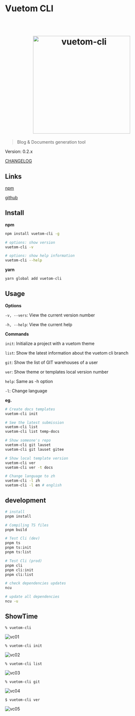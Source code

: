 # Vuetom CLI

<h1 align="center">
 <br>
 <img width="320" src="media/vuetom-logo-m.png" alt="vuetom-cli">
 <br>
</h1>

> Blog & Documents generation tool

Version: 0.2.x

[CHANGELOG](./CHANGELOG.md)

## Links

[npm](https://www.npmjs.com/package/vuetom-cli)

[github](https://github.com/lauset/vuetom-cli)

## Install

**npm**

```bash
npm install vuetom-cli -g

# options: show version
vuetom-cli -v

# options: show help information
vuetom-cli --help
```

**yarn**

```bash
yarn global add vuetom-cli
```

## Usage

**Options**

`-v, --vers`: View the current version number

`-h, --help`: View the current help

**Commands**

`init`: Initialize a project with a vuetom theme

`list`: Show the latest information about the vuetom cli branch

`git`: Show the list of GIT warehouses of a user

`ver`: Show theme or templates local version number

`help`: Same as -h option

`-l`: Change language

**eg.**

```bash
# Create docs templates
vuetom-cli init

# See the latest submission
vuetom-cli list
vuetom-cli list temp-docs

# Show someone's repo
vuetom-cli git lauset
vuetom-cli git lauset gitee

# Show local template version
vuetom-cli ver
vuetom-cli ver -t docs

# Change language to zh 
vuetom-cli -l zh
vuetom-cli -l en # english
```

## development

```bash
# install 
pnpm install

# Compiling TS files
pnpm build

# Test Cli (dev)
pnpm ts
pnpm ts:init
pnpm ts:list

# Test Cli (prod)
pnpm cli
pnpm cli:init
pnpm cli:list

# check dependencies updates
ncu

# update all dependencies
ncu -u
```

## ShowTime

`% vuetom-cli`

![vc01](./media/vt01.png)

`% vuetom-cli init`

![vc02](./media/vt02.png)

`% vuetom-cli list`

![vc03](./media/vt03.png)

`% vuetom-cli git`

![vc04](./media/vt04.png)

`$ vuetom-cli ver`

![vc05](./media/vt05.png)
